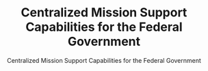 ---
layout: resources-landing
title: "Centralized Mission Support Capabilities for the Federal Government "
subtitle: "Centralized Mission Support Capabilities for the Federal Government "
external_link: https://www.whitehouse.gov/wp-content/uploads/2019/04/M-19-16.pdf
filters: memorandum omb 2019
fiscal_year: 2019
---